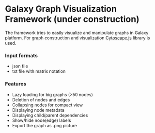 # Galaxy Graph Visualization Framework (under construction) #

The framework tries to easily visualize and manipulate graphs in Galaxy platform. 
For graph construction and visualization [Cytoscape.js](http://js.cytoscape.org/) library is used.

### Input formats ###

* json file 
* txt file with matrix notation


### Features ###

* Lazy loading for big graphs (>50 nodes)
* Deletion of nodes and edges
* Collapsing nodes for compact view
* Displaying node metadata 
* Displaying child/parent dependencies
* Show/hide node(edge) labels
* Export the graph as .png picture